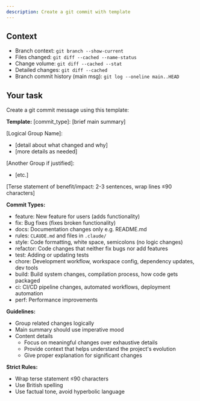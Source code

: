 ```yaml
---
description: Create a git commit with template
---
```


## Context

- Branch context: `git branch --show-current`
- Files changed: `git diff --cached --name-status`
- Change volume: `git diff --cached --stat`
- Detailed changes: `git diff --cached`
- Branch commit history (main msg): `git log --oneline main..HEAD`

## Your task

Create a git commit message using this template:

**Template:**
[commit_type]: [brief main summary]

[Logical Group Name]:
- [detail about what changed and why]
- [more details as needed]

[Another Group if justified]:
- [etc.]

[Terse statement of benefit/impact: 2-3 sentences, wrap lines ≤90 characters]

**Commit Types:**
- feature: New feature for users (adds functionality)
- fix: Bug fixes (fixes broken functionality)
- docs: Documentation changes only e.g. README.md
- rules: `CLAUDE.md` and files in `.claude/`
- style: Code formatting, white space, semicolons (no logic changes)
- refactor: Code changes that neither fix bugs nor add features
- test: Adding or updating tests
- chore: Development workflow, workspace config, dependency updates, dev tools
- build: Build system changes, compilation process, how code gets packaged
- ci: CI/CD pipeline changes, automated workflows, deployment automation
- perf: Performance improvements

**Guidelines:**
- Group related changes logically
- Main summary should use imperative mood
- Content details
   - Focus on meaningful changes over exhaustive details
   - Provide context that helps understand the project's evolution
   - Give proper explanation for significant changes

**Strict Rules:**
- Wrap terse statement ≤90 characters
- Use British spelling
- Use factual tone, avoid hyperbolic language